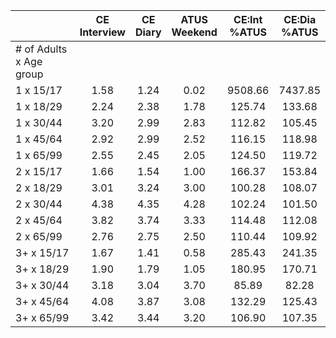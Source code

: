 
|                      | CE<br>Interview |  CE<br>Diary | ATUS<br>Weekend | CE:Int<br>%ATUS | CE:Dia<br>%ATUS |
| -------------------- | :----------: | :----------: | :----------: | :----------: | :----------: |
| # of Adults x Age group |              |              |              |              |              |
| 1 x 15/17            |         1.58 |         1.24 |         0.02 |      9508.66 |      7437.85 |
| 1 x 18/29            |         2.24 |         2.38 |         1.78 |       125.74 |       133.68 |
| 1 x 30/44            |         3.20 |         2.99 |         2.83 |       112.82 |       105.45 |
| 1 x 45/64            |         2.92 |         2.99 |         2.52 |       116.15 |       118.98 |
| 1 x 65/99            |         2.55 |         2.45 |         2.05 |       124.50 |       119.72 |
| 2 x 15/17            |         1.66 |         1.54 |         1.00 |       166.37 |       153.84 |
| 2 x 18/29            |         3.01 |         3.24 |         3.00 |       100.28 |       108.07 |
| 2 x 30/44            |         4.38 |         4.35 |         4.28 |       102.24 |       101.50 |
| 2 x 45/64            |         3.82 |         3.74 |         3.33 |       114.48 |       112.08 |
| 2 x 65/99            |         2.76 |         2.75 |         2.50 |       110.44 |       109.92 |
| 3+ x 15/17           |         1.67 |         1.41 |         0.58 |       285.43 |       241.35 |
| 3+ x 18/29           |         1.90 |         1.79 |         1.05 |       180.95 |       170.71 |
| 3+ x 30/44           |         3.18 |         3.04 |         3.70 |        85.89 |        82.28 |
| 3+ x 45/64           |         4.08 |         3.87 |         3.08 |       132.29 |       125.43 |
| 3+ x 65/99           |         3.42 |         3.44 |         3.20 |       106.90 |       107.35 |


